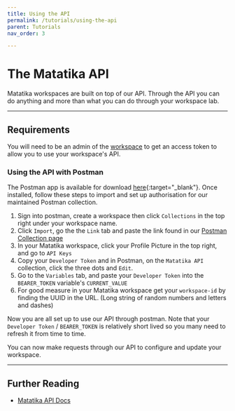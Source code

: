 ```yaml
---
title: Using the API
permalink: /tutorials/using-the-api
parent: Tutorials
nav_order: 3

---
```


# The Matatika API

Matatika workspaces are built on top of our API. Through the API you can do anything and more than what you can do through your workspace lab.

---

## Requirements

You will need to be an admin of the [workspace]({{site.baseurl}}/glossary#workspace) to get an access token to allow you to use your workspace's API.

### Using the API with Postman

The Postman app is available for download [here](https://www.postman.com/downloads/){:target="_blank"}. Once installed, follow these steps to import and set up authorisation for our maintained Postman collection.

1. Sign into postman, create a workspace then click `Collections` in the top right under your workspace name.
1. Click `Import`, go the the `Link` tab and paste the link found in our [Postman Collection page]({{site.baseurl}}/api/postman-collection)
1. In your Matatika workspace, click your Profile Picture in the top right, and go to `API Keys`
1. Copy your `Developer Token` and in Postman, on the `Matatika API` collection, click the three dots and `Edit`.
1. Go to the `Variables` tab, and paste your `Developer Token` into the `BEARER_TOKEN` variable's `CURRENT_VALUE`
1. For good measure in your Matatika workspace get your `workspace-id` by finding the UUID in the URL. (Long string of random numbers and letters and dashes)

Now you are all set up to use our API through postman. Note that your `Developer Token` / `BEARER_TOKEN` is relatively short lived so you many need to refresh it from time to time.

You can now make requests through our API to configure and update your workspace.

---

## Further Reading

- [Matatika API Docs]({{site.baseurl}}/api)


